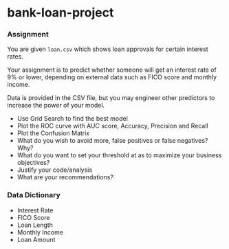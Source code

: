 # bank-loan-project

### Assignment

You are given `loan.csv` which shows loan approvals for certain interest rates.

Your assignment is to predict whether someone will get an interest rate of 9% or lower, depending on external data such as FICO score and monthly income.

Data is provided in the CSV file, but you may engineer other predictors to increase the power of your model.

- Use Grid Search to find the best model
- Plot the ROC curve with AUC score, Accuracy, Precision and Recall
- Plot the Confusion Matrix
- What do you wish to avoid more, false positives or false negatives? Why?
- What do you want to set your threshold at as to maximize your business objectives?
- Justify your code/analysis
- What are your recommendations?

### Data Dictionary

- Interest Rate
- FICO Score
- Loan Length
- Monthly Income
- Loan Amount
